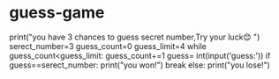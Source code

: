 # guess-game
print("you have 3 chances to guess secret number,Try your luck😊 ")
serect_number=3
guess_count=0
guess_limit=4
while guess_count<guess_limit:
 guess_count+=1
 guess= int(input('guess:'))
 if guess==serect_number:
     print("you won!")
     break
 else:
     print("you lose!")

